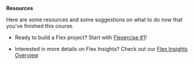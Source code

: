 ## 

****Resources****

Here are some resources and some suggestions on what to do now that you've finished this course.

- [](https://build.twiliolearning.com/flexercise-1-account-setup-plugin-builder?reg=1)
    
    Ready to build a Flex project? Start with [Flexercise #1](https://build.twiliolearning.com/flexercise-1-account-setup-plugin-builder?reg=1)!
    
- [](https://build.twiliolearning.com/flex-insights-overview?reg=%201)
    
    Interested in more details on Flex Insights? Check out our [Flex Insights Overview](https://build.twiliolearning.com/flex-insights-overview?reg=%201)